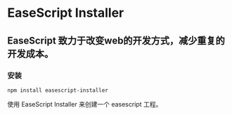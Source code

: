 # EaseScript Installer

## EaseScript 致力于改变web的开发方式，减少重复的开发成本。

### 安装
```
npm install easescript-installer

```
使用 EaseScript Installer 来创建一个 easescript 工程。